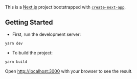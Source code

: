 This is a [Next.js](https://nextjs.org/) project bootstrapped with [`create-next-app`](https://github.com/vercel/next.js/tree/canary/packages/create-next-app).

## Getting Started

- First, run the development server:

```bash
yarn dev
```
- To build the project:
```bash
yarn build
```

Open [http://localhost:3000](http://localhost:3000) with your browser to see the result.


